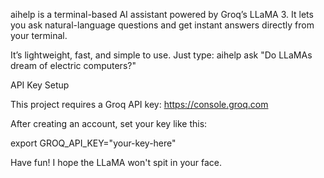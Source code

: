 aihelp is a terminal-based AI assistant powered by Groq’s LLaMA 3. It lets you ask natural-language questions and get instant answers directly from your terminal.

It’s lightweight, fast, and simple to use. Just type:
aihelp ask "Do LLaMAs dream of electric computers?"

API Key Setup

This project requires a Groq API key: https://console.groq.com

After creating an account, set your key like this:

export GROQ_API_KEY="your-key-here"

Have fun! I hope the LLaMA won't spit in your face.
